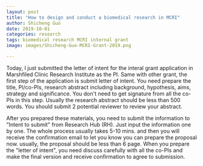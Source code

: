 ```yaml
---
layout: post
title: "How to design and conduct a biomedical research in MCRI"
author: Shicheng Guo
date: 2019-10-01
categories: research
tags: biomedical research MCRI internal grant
image: images/Shicheng-Guo-MCRI-Grant-2019.png	

---
```

Today, I just submitted the letter of intent for the interal grant application in Marshfiled Clinic Research Institute as the PI. Same with other grant, the first step of the application is submit letter of intent. You need prepare the title, PI/co-PIs, research abstract including background, hypothesis, aims, strategy and significance. You don't need to get signature from all the co-PIs in this step. Usually the research abstract should be less than 500 words. You should submit 2 potential reviewer to review your abstract. 

After you prepared these materials, you need to submit the information to "Intent to submit" from Research Hub (RH). Just input the information one by one. The whole process usually takes 5-10 mins. and then you will receive the confirmation email to let you know you can prepare the proposal now. usually, the proposal should be less than 6 page. When you prepare the "letter of intent", you need discuss carefully with all the co-PIs and make the final version and receive confirmation to agree to submission. 
